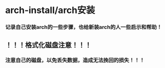# arch-install/arch安装
### 记录自己安装arch的一些步骤，也给新装arch的人一些启示和帮助！



## ！！！格式化磁盘注意！！！



### 注意自己的磁盘，以免丢失数据，造成无法挽回的损失！！！

> 

[arch安装教程]: ./arch安装教程

